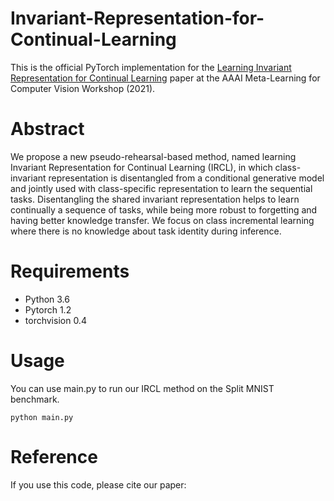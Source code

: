 # Invariant-Representation-for-Continual-Learning
This is the official PyTorch implementation for the [Learning Invariant Representation for Continual Learning](https://arxiv.org/abs/2101.06162) paper at the AAAI Meta-Learning for Computer Vision Workshop (2021).

# Abstract
We propose a new pseudo-rehearsal-based method, named learning Invariant Representation for Continual Learning (IRCL), in which class-invariant representation is disentangled from a conditional generative model and jointly used with class-specific representation to learn the sequential tasks. Disentangling the shared invariant representation helps to learn continually a sequence of tasks, while being more robust to forgetting and having better knowledge transfer. We focus on class incremental learning where there is no knowledge about task identity during inference.

# Requirements
* Python 3.6
* Pytorch 1.2
* torchvision 0.4

# Usage
You can use main.py to run our IRCL method on the Split MNIST benchmark. 

```
python main.py
```

# Reference
If you use this code, please cite our paper:
